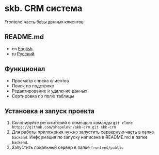# skb. CRM система

Frontend часть базы данных клиентов

## README.md

* en [English](../README.md)
* ru [Русский](README.ru.md)

## Функционал

* Просмотр списка клиентов
* Поиск по подстроке
* Редактирование и удаление данных
* Сортировка по полю таблицы

## Установка и запуск проекта

1. Склонируйте репозиторий с помощью команды
   `git clone https://github.com/shepelevn/skb-crm.git skb-crm`
2. Для работы приложения нужно запустить серверную часть в папке `backend`.
   Информация по запуску написана в README.md в папке `backend`.
3. Запустить локальный сервер в папке `frontend/public`

